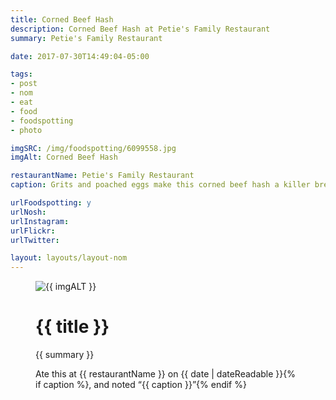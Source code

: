```yaml
---
title: Corned Beef Hash
description: Corned Beef Hash at Petie's Family Restaurant
summary: Petie's Family Restaurant

date: 2017-07-30T14:49:04-05:00

tags:
- post
- nom
- eat
- food
- foodspotting
- photo

imgSRC: /img/foodspotting/6099558.jpg
imgAlt: Corned Beef Hash

restaurantName: Petie's Family Restaurant
caption: Grits and poached eggs make this corned beef hash a killer breakfast.

urlFoodspotting: y
urlNosh:
urlInstagram:
urlFlickr:
urlTwitter:

layout: layouts/layout-nom
---
```

<figure class="nom">
	<img class="u-photo img-border" src="{{ imgSRC }}" alt="{{ imgALT }}">
	<figcaption>
		<h1 class="title p-name">{{ title }}</h1>
		<p class="summary">{{ summary }}</p>
		<p>Ate this at {{ restaurantName }} on <time class="dt-published" datetime="{{ date | dateIso }}">{{ date | dateReadable }}</time>{% if caption %}, and noted <q class="caption">{{ caption }}</q>{% endif %}
	</figcaption>
</figure>